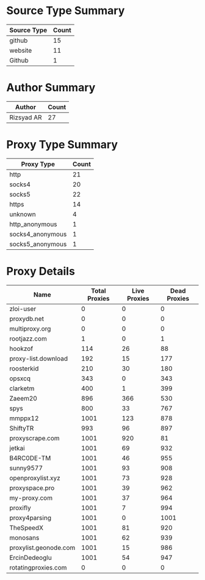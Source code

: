 # Source Type Summary

| Source Type | Count |
|-------------|-------|
| github | 15 |
| website | 11 |
| Github | 1 |


# Author Summary

| Author | Count |
|--------|-------|
| Rizsyad AR | 27 |


# Proxy Type Summary

| Proxy Type | Count |
|------------|-------|
| http | 21 |
| socks4 | 20 |
| socks5 | 22 |
| https | 14 |
| unknown | 4 |
| http_anonymous | 1 |
| socks4_anonymous | 1 |
| socks5_anonymous | 1 |


# Proxy Details

| Name | Total Proxies | Live Proxies | Dead Proxies |
|------|---------------|--------------|---------------|
| zloi-user | 0 | 0 | 0 |
| proxydb.net | 0 | 0 | 0 |
| multiproxy.org | 0 | 0 | 0 |
| rootjazz.com | 1 | 0 | 1 |
| hookzof | 114 | 26 | 88 |
| proxy-list.download | 192 | 15 | 177 |
| roosterkid | 210 | 30 | 180 |
| opsxcq | 343 | 0 | 343 |
| clarketm | 400 | 1 | 399 |
| Zaeem20 | 896 | 366 | 530 |
| spys | 800 | 33 | 767 |
| mmppx12 | 1001 | 123 | 878 |
| ShiftyTR | 993 | 96 | 897 |
| proxyscrape.com | 1001 | 920 | 81 |
| jetkai | 1001 | 69 | 932 |
| B4RC0DE-TM | 1001 | 46 | 955 |
| sunny9577 | 1001 | 93 | 908 |
| openproxylist.xyz | 1001 | 73 | 928 |
| proxyspace.pro | 1001 | 39 | 962 |
| my-proxy.com | 1001 | 37 | 964 |
| proxifly | 1001 | 7 | 994 |
| proxy4parsing | 1001 | 0 | 1001 |
| TheSpeedX | 1001 | 81 | 920 |
| monosans | 1001 | 62 | 939 |
| proxylist.geonode.com | 1001 | 15 | 986 |
| ErcinDedeoglu | 1001 | 54 | 947 |
| rotatingproxies.com | 0 | 0 | 0 |
